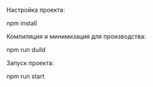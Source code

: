 Настройка проекта:

npm install

Компиляция и минимизация для производства:

npm run duild

Запуск проекта:

npm run start
